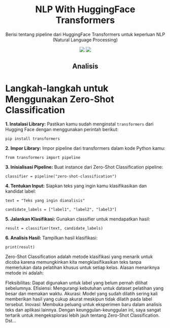 <h1 align="center"> NLP With HuggingFace Transformers </h1>
<p align="center"> Berisi tentang pipeline dari HuggingFace Transformers untuk keperluan NLP (Natural Language Processing)</p>

<div align="center">

<img src="https://img.shields.io/badge/python-3670A0?style=for-the-badge&logo=python&logoColor=ffdd54">
<img src="https://img.shields.io/badge/jupyter-%23FA0F00.svg?style=for-the-badge&logo=jupyter&logoColor=white">

</div>

<h2 align="center"> Analisis </h2> 

<h1>Langkah-langkah untuk Menggunakan Zero-Shot Classification</h1>    
    <p><strong>1. Instalasi Library:</strong> Pastikan kamu sudah menginstal <code>transformers</code> dari Hugging Face dengan menggunakan perintah berikut:</p>
    <p><code>pip install transformers</code></p>
    <p><strong>2. Impor Library:</strong> Impor pipeline dari transformers dalam kode Python kamu:</p>
    <p><code>from transformers import pipeline</code></p>
    <p><strong>3. Inisialisasi Pipeline:</strong> Buat instance dari Zero-Shot Classification pipeline:</p>
    <p><code>classifier = pipeline("zero-shot-classification")</code></p>
    <p><strong>4. Tentukan Input:</strong> Siapkan teks yang ingin kamu klasifikasikan dan kandidat label:</p>
    <p><code>text = "Teks yang ingin dianalisis"</code></p>
    <p><code>candidate_labels = ["label1", "label2", "label3"]</code></p>
    <p><strong>5. Jalankan Klasifikasi:</strong> Gunakan classifier untuk mendapatkan hasil:</p>
    <p><code>result = classifier(text, candidate_labels)</code></p>
    <p><strong>6. Analisis Hasil:</strong> Tampilkan hasil klasifikasi:</p>
    <p><code>print(result)</code></p>

Zero-Shot Classification adalah metode klasifikasi yang menarik untuk dicoba karena memungkinkan kita mengklasifikasikan teks tanpa memerlukan data pelatihan khusus untuk setiap kelas. Alasan menariknya metode ini adalah:

Fleksibilitas: Dapat digunakan untuk label yang belum pernah dilihat sebelumnya.
Efisiensi: Mengurangi kebutuhan untuk dataset pelatihan yang besar dan memakan waktu.
Akurasi: Model yang sudah dilatih sering kali memberikan hasil yang cukup akurat meskipun tidak dilatih pada label tersebut.
Inovasi: Membuka peluang untuk eksperimen baru dalam analisis teks dan aplikasi lainnya.
Dengan keunggulan-keunggulan ini, saya sangat tertarik untuk mengeksplorasi lebih jauh tentang Zero-Shot Classification.
Dst...
 